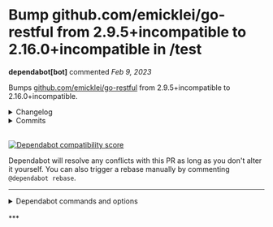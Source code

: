 # Bump github.com/emicklei/go-restful from 2.9.5+incompatible to 2.16.0+incompatible in /test

**dependabot[bot]** commented *Feb 9, 2023*

Bumps [github.com/emicklei/go-restful](https://github.com/emicklei/go-restful) from 2.9.5+incompatible to 2.16.0+incompatible.
<details>
<summary>Changelog</summary>
<p><em>Sourced from <a href="https://github.com/emicklei/go-restful/blob/v3/CHANGES.md">github.com/emicklei/go-restful's changelog</a>.</em></p>
<blockquote>
<h1>Change history of go-restful</h1>
<h2>[v3.10.1] - 2022-11-19</h2>
<ul>
<li>fix broken 3.10.0 by using path package for joining paths</li>
</ul>
<h2>[v3.10.0] - 2022-10-11 - BROKEN</h2>
<ul>
<li>changed tokenizer to match std route match behavior; do not trimright the path (<a href="https://github-redirect.dependabot.com/emicklei/go-restful/issues/511">#511</a>)</li>
<li>Add MIME_ZIP (<a href="https://github-redirect.dependabot.com/emicklei/go-restful/issues/512">#512</a>)</li>
<li>Add MIME_ZIP and HEADER_ContentDisposition (<a href="https://github-redirect.dependabot.com/emicklei/go-restful/issues/513">#513</a>)</li>
<li>Changed how to get query parameter issue <a href="https://github-redirect.dependabot.com/emicklei/go-restful/issues/510">#510</a></li>
</ul>
<h2>[v3.9.0] - 2022-07-21</h2>
<ul>
<li>add support for http.Handler implementations to work as FilterFunction, issue <a href="https://github-redirect.dependabot.com/emicklei/go-restful/issues/504">#504</a> (thanks to <a href="https://github.com/ggicci">https://github.com/ggicci</a>)</li>
</ul>
<h2>[v3.8.0] - 2022-06-06</h2>
<ul>
<li>use exact matching of allowed domain entries, issue <a href="https://github-redirect.dependabot.com/emicklei/go-restful/issues/489">#489</a> (<a href="https://github-redirect.dependabot.com/emicklei/go-restful/issues/493">#493</a>)
<ul>
<li>this changes fixes [security] Authorization Bypass Through User-Controlled Key
by changing the behaviour of the AllowedDomains setting in the CORS filter.
To support the previous behaviour, the CORS filter type now has a AllowedDomainFunc
callback mechanism which is called when a simple domain match fails.</li>
</ul>
</li>
<li>add test and fix for POST without body and Content-type, issue <a href="https://github-redirect.dependabot.com/emicklei/go-restful/issues/492">#492</a> (<a href="https://github-redirect.dependabot.com/emicklei/go-restful/issues/496">#496</a>)</li>
<li>[Minor] Bad practice to have a mix of Receiver types. (<a href="https://github-redirect.dependabot.com/emicklei/go-restful/issues/491">#491</a>)</li>
</ul>
<h2>[v3.7.2] - 2021-11-24</h2>
<ul>
<li>restored FilterChain (<a href="https://github-redirect.dependabot.com/emicklei/go-restful/issues/482">#482</a> by SVilgelm)</li>
</ul>
<h2>[v3.7.1] - 2021-10-04</h2>
<ul>
<li>fix problem with contentEncodingEnabled setting (<a href="https://github-redirect.dependabot.com/emicklei/go-restful/issues/479">#479</a>)</li>
</ul>
<h2>[v3.7.0] - 2021-09-24</h2>
<ul>
<li>feat(parameter): adds additional openapi mappings (<a href="https://github-redirect.dependabot.com/emicklei/go-restful/issues/478">#478</a>)</li>
</ul>
<h2>[v3.6.0] - 2021-09-18</h2>
<ul>
<li>add support for vendor extensions (<a href="https://github-redirect.dependabot.com/emicklei/go-restful/issues/477">#477</a> thx erraggy)</li>
</ul>
<h2>[v3.5.2] - 2021-07-14</h2>
<ul>
<li>fix removing absent route from webservice (<a href="https://github-redirect.dependabot.com/emicklei/go-restful/issues/472">#472</a>)</li>
</ul>
<h2>[v3.5.1] - 2021-04-12</h2>
<!-- raw HTML omitted -->
</blockquote>
<p>... (truncated)</p>
</details>
<details>
<summary>Commits</summary>
<ul>
<li><a href="https://github.com/emicklei/go-restful/commit/ac666c045e035603f2704c98c59e979fccbfa94f"><code>ac666c0</code></a> update changes</li>
<li><a href="https://github.com/emicklei/go-restful/commit/926662532deb450272956c7bc573978464aae74e"><code>9266625</code></a> use exact matching of allowed domain entries, issue <a href="https://github-redirect.dependabot.com/emicklei/go-restful/issues/489">#489</a> (<a href="https://github-redirect.dependabot.com/emicklei/go-restful/issues/493">#493</a>) (<a href="https://github-redirect.dependabot.com/emicklei/go-restful/issues/503">#503</a>)</li>
<li><a href="https://github.com/emicklei/go-restful/commit/d9c71e118c95f152ff2e0d884d7504aa726d3618"><code>d9c71e1</code></a> support multipart/form-data (<a href="https://github-redirect.dependabot.com/emicklei/go-restful/issues/502">#502</a>)</li>
<li><a href="https://github.com/emicklei/go-restful/commit/1e8c63ce7906ee023956e8068ce4c54d634c2d2b"><code>1e8c63c</code></a> add access to Route from Request, issue <a href="https://github-redirect.dependabot.com/emicklei/go-restful/issues/459">#459</a> (<a href="https://github-redirect.dependabot.com/emicklei/go-restful/issues/462">#462</a>)</li>
<li><a href="https://github.com/emicklei/go-restful/commit/0d68a53f8da6e2fcdf2ba7ffd90305ee037e5467"><code>0d68a53</code></a> fix typo (<a href="https://github-redirect.dependabot.com/emicklei/go-restful/issues/465">#465</a>)</li>
<li><a href="https://github.com/emicklei/go-restful/commit/a22b51de949f628f359177cff8d8975261b3292f"><code>a22b51d</code></a> add check for wildcard (<a href="https://github-redirect.dependabot.com/emicklei/go-restful/issues/463">#463</a>)</li>
<li><a href="https://github.com/emicklei/go-restful/commit/8dd9eb88e2526fab4b4768e46d6b75e72d471fb9"><code>8dd9eb8</code></a> update chg</li>
<li><a href="https://github.com/emicklei/go-restful/commit/e5d317549b87950b816947cbba10142378c328e6"><code>e5d3175</code></a> add options shortcut (<a href="https://github-redirect.dependabot.com/emicklei/go-restful/issues/455">#455</a>)</li>
<li><a href="https://github.com/emicklei/go-restful/commit/1f7f1def5cb588c5bd7e8b9e23b1df771a749c7f"><code>1f7f1de</code></a> fix link to example</li>
<li><a href="https://github.com/emicklei/go-restful/commit/601692bdb9017788c3b10d573c5b4473eba505bc"><code>601692b</code></a> examples use v3</li>
<li>Additional commits viewable in <a href="https://github.com/emicklei/go-restful/compare/v2.9.5...v2.16.0">compare view</a></li>
</ul>
</details>
<br />


[![Dependabot compatibility score](https://dependabot-badges.githubapp.com/badges/compatibility_score?dependency-name=github.com/emicklei/go-restful&package-manager=go_modules&previous-version=2.9.5+incompatible&new-version=2.16.0+incompatible)](https://docs.github.com/en/github/managing-security-vulnerabilities/about-dependabot-security-updates#about-compatibility-scores)

Dependabot will resolve any conflicts with this PR as long as you don't alter it yourself. You can also trigger a rebase manually by commenting `@dependabot rebase`.

[//]: # (dependabot-automerge-start)
[//]: # (dependabot-automerge-end)

---

<details>
<summary>Dependabot commands and options</summary>
<br />

You can trigger Dependabot actions by commenting on this PR:
- `@dependabot rebase` will rebase this PR
- `@dependabot recreate` will recreate this PR, overwriting any edits that have been made to it
- `@dependabot merge` will merge this PR after your CI passes on it
- `@dependabot squash and merge` will squash and merge this PR after your CI passes on it
- `@dependabot cancel merge` will cancel a previously requested merge and block automerging
- `@dependabot reopen` will reopen this PR if it is closed
- `@dependabot close` will close this PR and stop Dependabot recreating it. You can achieve the same result by closing it manually
- `@dependabot ignore this major version` will close this PR and stop Dependabot creating any more for this major version (unless you reopen the PR or upgrade to it yourself)
- `@dependabot ignore this minor version` will close this PR and stop Dependabot creating any more for this minor version (unless you reopen the PR or upgrade to it yourself)
- `@dependabot ignore this dependency` will close this PR and stop Dependabot creating any more for this dependency (unless you reopen the PR or upgrade to it yourself)
- `@dependabot use these labels` will set the current labels as the default for future PRs for this repo and language
- `@dependabot use these reviewers` will set the current reviewers as the default for future PRs for this repo and language
- `@dependabot use these assignees` will set the current assignees as the default for future PRs for this repo and language
- `@dependabot use this milestone` will set the current milestone as the default for future PRs for this repo and language

You can disable automated security fix PRs for this repo from the [Security Alerts page](https://github.com/gruntwork-io/helm-kubernetes-services/network/alerts).

</details>
<br />
***


